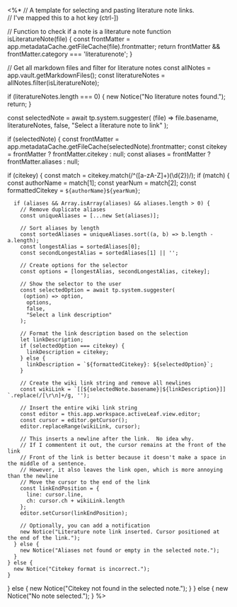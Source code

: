 <%*
// A template for selecting and pasting literature note links.  
// I've mapped this to a hot key (ctrl-])

// Function to check if a note is a literature note
function isLiteratureNote(file) {
  const frontMatter = app.metadataCache.getFileCache(file).frontmatter;
  return frontMatter && frontMatter.category === 'literaturenote';
}

// Get all markdown files and filter for literature notes
const allNotes = app.vault.getMarkdownFiles();
const literatureNotes = allNotes.filter(isLiteratureNote);

if (literatureNotes.length === 0) {
  new Notice("No literature notes found.");
  return;
}

const selectedNote = await tp.system.suggester(
  (file) => file.basename,
  literatureNotes,
  false,
  "Select a literature note to link"
);

if (selectedNote) {
  const frontMatter = app.metadataCache.getFileCache(selectedNote).frontmatter;
  const citekey = frontMatter ? frontMatter.citekey : null;
  const aliases = frontMatter ? frontMatter.aliases : null;

  if (citekey) {
    const match = citekey.match(/^([a-zA-Z]+)(\d{2})/);
    if (match) {
      const authorName = match[1];
      const yearNum = match[2];
      const formattedCitekey = `${authorName}${yearNum}`;
      
      if (aliases && Array.isArray(aliases) && aliases.length > 0) {
        // Remove duplicate aliases
        const uniqueAliases = [...new Set(aliases)];
        
        // Sort aliases by length
        const sortedAliases = uniqueAliases.sort((a, b) => b.length - a.length);
        const longestAlias = sortedAliases[0];
        const secondLongestAlias = sortedAliases[1] || '';
        
        // Create options for the selector
        const options = [longestAlias, secondLongestAlias, citekey];
        
        // Show the selector to the user
        const selectedOption = await tp.system.suggester(
         (option) => option,
          options,
          false,
          "Select a link description"
        );
        
        // Format the link description based on the selection
        let linkDescription;
        if (selectedOption === citekey) {
          linkDescription = citekey;
        } else {
          linkDescription = `${formattedCitekey}: ${selectedOption}`;
        }
        
        // Create the wiki link string and remove all newlines
        const wikiLink = `[[${selectedNote.basename}|${linkDescription}]] `.replace(/[\r\n]+/g, '');
        
        // Insert the entire wiki link string
        const editor = this.app.workspace.activeLeaf.view.editor;
        const cursor = editor.getCursor();
        editor.replaceRange(wikiLink, cursor);
        
        // This inserts a newline after the link.  No idea why.
        // If I commentent it out, the cursor remains at the front of the link
        // Front of the link is better because it doesn't make a space in the middle of a sentence.
        // However, it also leaves the link open, which is more annoying than the newline
        // Move the cursor to the end of the link
        const linkEndPosition = {
          line: cursor.line,
          ch: cursor.ch + wikiLink.length
        };
        editor.setCursor(linkEndPosition);

        // Optionally, you can add a notification
        new Notice("Literature note link inserted. Cursor positioned at the end of the link.");
      } else {
        new Notice("Aliases not found or empty in the selected note.");
      }
    } else {
      new Notice("Citekey format is incorrect.");
    }
  } else {
    new Notice("Citekey not found in the selected note.");
  }
} else {
  new Notice("No note selected.");
}
%>
